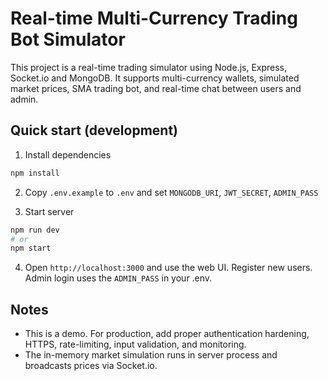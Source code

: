 # Real-time Multi-Currency Trading Bot Simulator

This project is a real-time trading simulator using Node.js, Express, Socket.io and MongoDB.
It supports multi-currency wallets, simulated market prices, SMA trading bot, and real-time chat between users and admin.

## Quick start (development)

1. Install dependencies
```bash
npm install
```

2. Copy `.env.example` to `.env` and set `MONGODB_URI`, `JWT_SECRET`, `ADMIN_PASS`

3. Start server
```bash
npm run dev
# or
npm start
```

4. Open `http://localhost:3000` and use the web UI. Register new users. Admin login uses the `ADMIN_PASS` in your .env.

## Notes
- This is a demo. For production, add proper authentication hardening, HTTPS, rate-limiting, input validation, and monitoring.
- The in-memory market simulation runs in server process and broadcasts prices via Socket.io.
